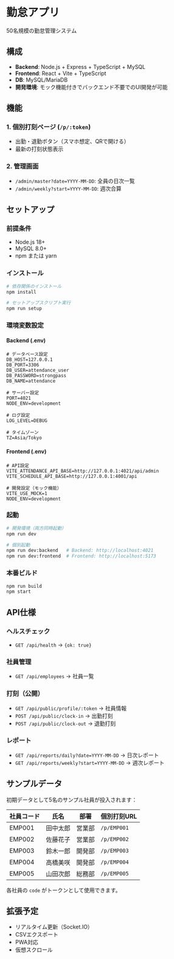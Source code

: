 # 勤怠アプリ

50名規模の勤怠管理システム

## 構成

- **Backend**: Node.js + Express + TypeScript + MySQL
- **Frontend**: React + Vite + TypeScript
- **DB**: MySQL/MariaDB
- **開発環境**: モック機能付きでバックエンド不要でのUI開発が可能

## 機能

### 1. 個別打刻ページ (`/p/:token`)
- 出勤・退勤ボタン（スマホ想定、QRで開ける）
- 最新の打刻状態表示

### 2. 管理画面
- `/admin/master?date=YYYY-MM-DD`: 全員の日次一覧
- `/admin/weekly?start=YYYY-MM-DD`: 週次合算

## セットアップ

### 前提条件
- Node.js 18+
- MySQL 8.0+
- npm または yarn

### インストール

```bash
# 依存関係のインストール
npm install

# セットアップスクリプト実行
npm run setup
```

### 環境変数設定

#### Backend (.env)
```env
# データベース設定
DB_HOST=127.0.0.1
DB_PORT=3306
DB_USER=attendance_user
DB_PASSWORD=strongpass
DB_NAME=attendance

# サーバー設定
PORT=4021
NODE_ENV=development

# ログ設定
LOG_LEVEL=DEBUG

# タイムゾーン
TZ=Asia/Tokyo
```

#### Frontend (.env)
```env
# API設定
VITE_ATTENDANCE_API_BASE=http://127.0.0.1:4021/api/admin
VITE_SCHEDULE_API_BASE=http://127.0.0.1:4001/api

# 開発設定（モック機能）
VITE_USE_MOCK=1
NODE_ENV=development
```

### 起動

```bash
# 開発環境（両方同時起動）
npm run dev

# 個別起動
npm run dev:backend   # Backend: http://localhost:4021
npm run dev:frontend  # Frontend: http://localhost:5173
```

### 本番ビルド

```bash
npm run build
npm start
```

## API仕様

### ヘルスチェック
- `GET /api/health` → `{ok: true}`

### 社員管理
- `GET /api/employees` → 社員一覧

### 打刻（公開）
- `GET /api/public/profile/:token` → 社員情報
- `POST /api/public/clock-in` → 出勤打刻
- `POST /api/public/clock-out` → 退勤打刻

### レポート
- `GET /api/reports/daily?date=YYYY-MM-DD` → 日次レポート
- `GET /api/reports/weekly?start=YYYY-MM-DD` → 週次レポート

## サンプルデータ

初期データとして5名のサンプル社員が投入されます：

| 社員コード | 氏名 | 部署 | 個別打刻URL |
|-----------|------|------|-------------|
| EMP001 | 田中太郎 | 営業部 | `/p/EMP001` |
| EMP002 | 佐藤花子 | 営業部 | `/p/EMP002` |
| EMP003 | 鈴木一郎 | 開発部 | `/p/EMP003` |
| EMP004 | 高橋美咲 | 開発部 | `/p/EMP004` |
| EMP005 | 山田次郎 | 総務部 | `/p/EMP005` |

各社員の `code` がトークンとして使用できます。

## 拡張予定

- リアルタイム更新（Socket.IO）
- CSVエクスポート
- PWA対応
- 仮想スクロール
